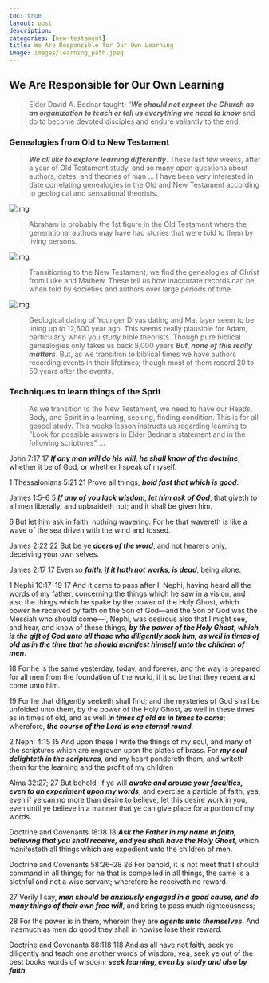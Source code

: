 ```yaml
---
toc: true
layout: post
description: 
categories: [new-testament]
title: We Are Responsible for Our Own Learning
image: images/learning_path.jpeg
---
```


## We Are Responsible for Our Own Learning
> Elder David A. Bednar taught: “***We should not expect the Church as an organization to teach or tell us everything we need to know*** and do to become devoted disciples and endure valiantly to the end.


### Genealogies from Old to New Testament
> ***We all like to explore learning differently***.  These last few weeks, after a year of Old Testament study, and so many open questions about authors, dates, and theories of man ...  I have been very interested in date correlating genealogies in the Old and New Testament according to geological and sensational theorists.

![img]({{site.baseurl}}/images/adam_geneology.png)

> Abraham is probably the 1st figure in the Old Testament where the generational authors may have had stories that were told to them by living persons.

![img]({{site.baseurl}}/images/adam_to_abraham_geneology.png)

> Transitioning to the New Testament, we find the genealogies of Christ from Luke and Mathew.  These tell us how inaccurate records can be, when told by societies and authors over large periods of time.

![img]({{site.baseurl}}/images/matthew_luke_geneology.webp)

> Geological dating of Younger Dryas dating and Mat layer seem to be lining up to 12,600 year ago.  This seems really plausible for Adam, particularly when you study bible theorists. Though pure biblical genealogies only takes us back 8,000 years ***But, none of this really matters***.   But, as we transition to biblical times we have authors recording events in their lifetimes; though most of them record 20 to 50 years after the events.


### Techniques to learn things of the Sprit
> As we transition to the New Testament, we need to have our Heads, Body, and Spirit in a learning, seeking, finding condition.  This is for all gospel study.  This weeks lesson instructs us regarding learning to "Look for possible answers in Elder Bednar’s statement and in the following scriptures" ...

John 7:17
17 ***If any man will do his will, he shall know of the doctrine***, whether it be of God, or whether I speak of myself.


1 Thessalonians 5:21
21 Prove all things; ***hold fast that which is good***.


James 1:5–6
5 ***If any of you lack wisdom, let him ask of God***, that giveth to all men liberally, and upbraideth not; and it shall be given him.

6 But let him ask in faith, nothing wavering. For he that wavereth is like a wave of the sea driven with the wind and tossed.


James 2:22
22 But be ye ***doers of the word***, and not hearers only, deceiving your own selves.


James 2:17
17 Even so ***faith, if it hath not works, is dead***, being alone.


1 Nephi 10:17–19
17 And it came to pass after I, Nephi, having heard all the words of my father, concerning the things which he saw in a vision, and also the things which he spake by the power of the Holy Ghost, which power he received by faith on the Son of God—and the Son of God was the Messiah who should come—I, Nephi, was desirous also that I might see, and hear, and know of these things, ***by the power of the Holy Ghost, which is the gift of God unto all those who diligently seek him, as well in times of old as in the time that he should manifest himself unto the children of men***.

18 For he is the same yesterday, today, and forever; and the way is prepared for all men from the foundation of the world, if it so be that they repent and come unto him.

19 For he that diligently seeketh shall find; and the mysteries of God shall be unfolded unto them, by the power of the Holy Ghost, as well in these times as in times of old, and as well ***in times of old as in times to come***; wherefore, ***the course of the Lord is one eternal round***.


2 Nephi 4:15
15 And upon these I write the things of my soul, and many of the scriptures which are engraven upon the plates of brass. For ***my soul delighteth in the scriptures***, and my heart pondereth them, and writeth them for the learning and the profit of my children


Alma 32:27; 
27 But behold, if ye will ***awake and arouse your faculties, even to an experiment upon my words***, and exercise a particle of faith, yea, even if ye can no more than desire to believe, let this desire work in you, even until ye believe in a manner that ye can give place for a portion of my words.


Doctrine and Covenants 18:18
18 ***Ask the Father in my name in faith, believing that you shall receive, and you shall have the Holy Ghost***, which manifesteth all things which are expedient unto the children of men.


Doctrine and Covenants 58:26–28
26 For behold, it is not meet that I should command in all things; for he that is compelled in all things, the same is a slothful and not a wise servant; wherefore he receiveth no reward.

27 Verily I say, ***men should be anxiously engaged in a good cause, and do many things of their own free will***, and bring to pass much righteousness;

28 For the power is in them, wherein they are ***agents unto themselves***. And inasmuch as men do good they shall in nowise lose their reward.


Doctrine and Covenants 88:118
118 And as all have not faith, seek ye diligently and teach one another words of wisdom; yea, seek ye out of the best books words of wisdom; ***seek learning, even by study and also by faith***.